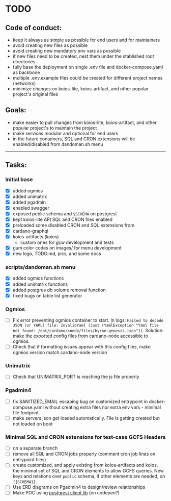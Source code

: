 
# TODO

## Code of conduct:
- keep it always as simple as possible for end users and for maintainers
- avoid creating new files as possible
- avoid creating new mandatory env vars as possible
- if new files need to be created, nest them under the stablished root directories
- fully base the deployment on single .env file and docker-compose.yaml as backbone
- multiple .env.example files could be created for different project names (networks) 
- minimize changes on koios-lite, koios-artifact, and other popular project's original files

## Goals:
- make easier to pull changes from koios-lite, koios-artifact, and other popular project's to maintain the project
- make services modular and optional for end users
- in the future containers, SQL and CRON extensions will be enabled/disabled from dandoman.sh menu

---

## Tasks:

### Initial base
- [x] added ogmios
- [x] added unimatrix
- [x] added pgadmin
- [x] enabled swagger
- [x] exposed public schema and `$SCHEMA` on postgrest
- [x] kept koios-lite API SQL and CRON files enabled
- [x] preloaded some disabled CRON and SQL extensions from 
- [x] cardano-graphql
- [x] koios-artifacts (koios)
    - custom ones for gcw development and tests
- [x] gum color codes on images/ for menu development
- [x] new logo, TODO.md, pics, and some docs

### scripts/dandoman.sh menu
- [x] added ogmios functions
- [x] added unimatrix functions
- [x] added postgres db volume removal function
- [x] fixed bugs on table list generator

### Ogmios
- [ ] Fix error preventing ogmios container to start. In logs: `Failed to decode JSON (or YAML) file: InvalidYaml (Just (YamlException "Yaml file not found: /opt/cardano/cnode/files/byron-genesis.json"))`. 
Solution: make the exported config files from cardano-node accessible to ogmios. 
- [ ] Check that if formatting issues appear with this config files, make ogmios version match cardano-node version

### Unimatrix
- [ ] Check that UNIMATRIX_PORT is reaching the js file properly

### Pgadmin4
- [ ] fix SANITIZED_EMAIL escaping bug on customized entrypoint in docker-compose.yaml without creating extra files nor extra env vars - minimal file footprint
- [ ] make servers.json get loaded automatically. File is getting created but not loaded on boot

### Minimal SQL and CRON extensions for test-case GCFS Headers
- [ ] on a separate branch
- [ ] remove all SQL and CRON jobs properly (comment cron job lines on entrypoint files)
- [ ] create customized, and apply existing from koios-artifacts and koios, the minimal set of SQL and CRON elements to allow GCFS queries. New keys and relations over `public` schema, if other elements are needed, on `{{SCHEMA}}`. 
- [ ] Use ERD diagrams on Pgadmin4 to design/review relationships 
- [ ] Make POC using [postgrest client lib](https://supabase.com/docs/reference/javascript/installing) (on codepen?)
